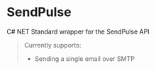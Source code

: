 # SendPulse
C# NET Standard wrapper for the SendPulse API

> Currently supports:
> * Sending a single email over SMTP